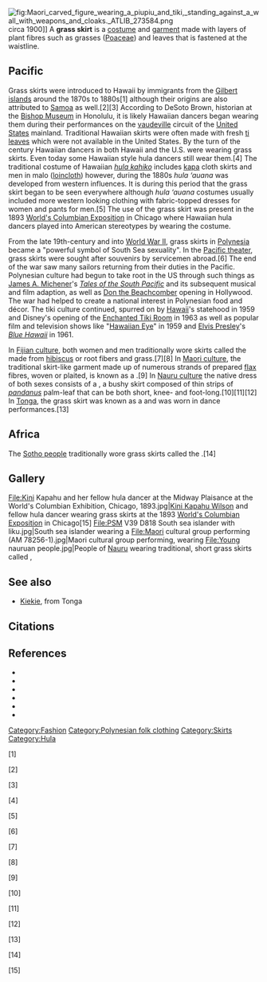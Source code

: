 ![](Maori_carved_figure_wearing_a_piupiu_and_tiki,_standing_against_a_wall_with_weapons_and_cloaks._ATLIB_273584.png "fig:Maori_carved_figure_wearing_a_piupiu_and_tiki,_standing_against_a_wall_with_weapons_and_cloaks._ATLIB_273584.png")
circa 1900\]\] A **grass skirt** is a [costume](costume "wikilink") and
[garment](garment "wikilink") made with layers of plant fibres such as
grasses ([Poaceae](Poaceae "wikilink")) and leaves that is fastened at
the waistline.

## Pacific

Grass skirts were introduced to Hawaii by immigrants from the [Gilbert
islands](Gilbert_islands "wikilink") around the 1870s to 1880s[1]
although their origins are also attributed to [Samoa](Samoa "wikilink")
as well.[2][3] According to DeSoto Brown, historian at the [Bishop
Museum](Bishop_Museum "wikilink") in Honolulu, it is likely Hawaiian
dancers began wearing them during their performances on the
[vaudeville](vaudeville "wikilink") circuit of the [United
States](United_States "wikilink") mainland. Traditional Hawaiian skirts
were often made with fresh [ti leaves](Cordyline_fruticosa "wikilink")
which were not available in the United States. By the turn of the
century Hawaiian dancers in both Hawaii and the U.S. were wearing grass
skirts. Even today some Hawaiian style hula dancers still wear them.[4]
The traditional costume of Hawaiian *[hula
kahiko](Hula#Hula_Kahiko "wikilink")* includes [kapa](kapa "wikilink")
cloth skirts and men in malo ([loincloth](loincloth "wikilink"))
however, during the 1880s *hula ‘auana* was developed from western
influences. It is during this period that the grass skirt began to be
seen everywhere although *hula ‘auana* costumes usually included more
western looking clothing with fabric-topped dresses for women and pants
for men.[5] The use of the grass skirt was present in the 1893 [World's
Columbian Exposition](World's_Columbian_Exposition "wikilink") in
Chicago where Hawaiian hula dancers played into American stereotypes by
wearing the costume.

From the late 19th-century and into [World War
II](World_War_II "wikilink"), grass skirts in
[Polynesia](Polynesia "wikilink") became a "powerful symbol of South Sea
sexuality". In the [Pacific
theater](Pacific_Theater_(World_War_II) "wikilink"), grass skirts were
sought after souvenirs by servicemen abroad.[6] The end of the war saw
many sailors returning from their duties in the Pacific. Polynesian
culture had begun to take root in the US through such things as [James
A. Michener](James_A._Michener "wikilink")'s *[Tales of the South
Pacific](Tales_of_the_South_Pacific "wikilink")* and its subsequent
musical and film adaption, as well as [Don the
Beachcomber](Don_the_Beachcomber "wikilink") opening in Hollywood. The
war had helped to create a national interest in Polynesian food and
décor. The tiki culture continued, spurred on by
[Hawaii](Hawaii "wikilink")'s statehood in 1959 and Disney's opening of
the [Enchanted Tiki Room](Walt_Disney's_Enchanted_Tiki_Room "wikilink")
in 1963 as well as popular film and television shows like "[Hawaiian
Eye](Hawaiian_Eye "wikilink")" in 1959 and [Elvis
Presley](Elvis_Presley "wikilink")'s *[Blue
Hawaii](Blue_Hawaii "wikilink")* in 1961.

In [Fijian culture](Fijian_culture "wikilink"), both women and men
traditionally wore skirts called the made from
[hibiscus](hibiscus "wikilink") or root fibers and grass.[7][8] In
[Maori culture](Maori_culture "wikilink"), the traditional skirt-like
garment made up of numerous strands of prepared
[flax](phormium_tenax "wikilink") fibres, woven or plaited, is known as
a .[9] In [Nauru culture](Culture_of_Nauru "wikilink") the native dress
of both sexes consists of a , a bushy skirt composed of thin strips of
*[pandanus](pandanus "wikilink")* palm-leaf that can be both short,
knee- and foot-long.[10][11][12] In [Tonga](Tonga "wikilink"), the grass
skirt was known as a and was worn in dance performances.[13]

## Africa

The [Sotho people](Sotho_people "wikilink") traditionally wore grass
skirts called the .[14]

## Gallery

<File:Kini> Kapahu and her fellow hula dancer at the Midway Plaisance at
the World's Columbian Exhibition, Chicago, 1893.jpg\|[Kini Kapahu
Wilson](Kini_Kapahu_Wilson "wikilink") and fellow hula dancer wearing
grass skirts at the 1893 [World's Columbian
Exposition](World's_Columbian_Exposition "wikilink") in Chicago[15]
<File:PSM> V39 D818 South sea islander with liku.jpg\|South sea islander
wearing a <File:Maori> cultural group performing (AM 78256-1).jpg\|Maori
cultural group performing, wearing <File:Young> nauruan
people.jpg\|People of [Nauru](Nauru "wikilink") wearing traditional,
short grass skirts called ,

## See also

-   [Kiekie](Kiekie_(clothing) "wikilink"), from Tonga

## Citations

## References

-

-

-

-

-

-

[Category:Fashion](Category:Fashion "wikilink") [Category:Polynesian
folk clothing](Category:Polynesian_folk_clothing "wikilink")
[Category:Skirts](Category:Skirts "wikilink")
[Category:Hula](Category:Hula "wikilink")

[1]

[2]

[3]

[4]

[5]

[6]

[7]

[8]

[9]

[10]

[11]

[12]

[13]

[14]

[15]